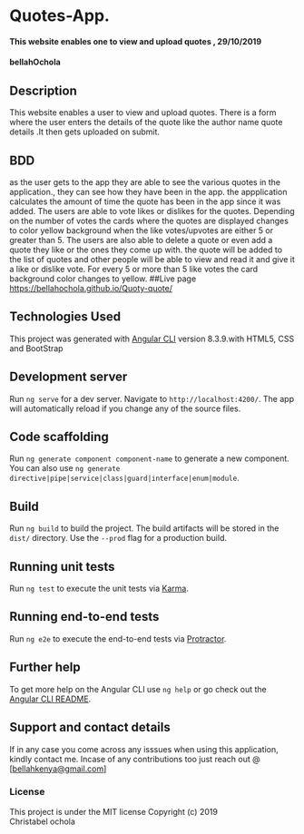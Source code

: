 # Quotes-App.
#### This website enables one to view and upload quotes , 29/10/2019
#### bellahOchola
## Description
This website enables a user to view and upload quotes. There is a form where the user enters the details of the quote like the author name quote details .It then gets uploaded on submit.
## BDD
as the user gets to the app they are able to see the various quotes in the application., they can see how they have been in the app. the appplication calculates the amount of time the quote has been in the app since it was added. The users are able to vote likes or dislikes for the quotes. Depending on the number of votes the cards where the quotes are displayed changes to color yellow background when the like votes/upvotes are either 5 or greater  than 5.
The users are also able to delete a quote or even add a quote they like or the ones they come up with. the quote will be added to the list of quotes and other people will be able to view and read it and give it a like or dislike vote. For every 5 or more than 5 like votes the card background color changes to yellow.
##Live page
https://bellahochola.github.io/Quoty-quote/
## Technologies Used
This project was generated with [Angular CLI](https://github.com/angular/angular-cli) version 8.3.9.with HTML5, CSS and BootStrap
## Development server
Run `ng serve` for a dev server. Navigate to `http://localhost:4200/`. The app will automatically reload if you change any of the source files.
​
## Code scaffolding
​Run `ng generate component component-name` to generate a new component. You can also use `ng generate directive|pipe|service|class|guard|interface|enum|module`.
​
## Build
​Run `ng build` to build the project. The build artifacts will be stored in the `dist/` directory. Use the `--prod` flag for a production build.
​
## Running unit tests
​Run `ng test` to execute the unit tests via [Karma](https://karma-runner.github.io).
​
## Running end-to-end tests
​Run `ng e2e` to execute the end-to-end tests via [Protractor](http://www.protractortest.org/).
​
## Further help
​To get more help on the Angular CLI use `ng help` or go check out the [Angular CLI README](https://github.com/angular/angular-cli/blob/master/README.md).
​
## Support and contact details
If in any case you come across any isssues when using this application, kindly contact me. Incase of any contributions too just reach out @ [bellahkenya@gmail.com]
### License
This project is under the MIT license
Copyright (c) 2019  
Christabel ochola